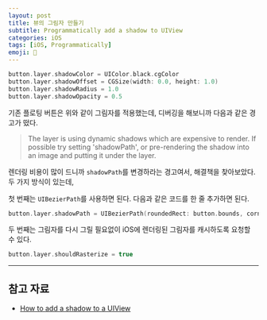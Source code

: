 ```yaml
---
layout: post
title: 뷰의 그림자 만들기
subtitle: Programmatically add a shadow to UIView
categories: iOS
tags: [iOS, Programmatically]
emoji: 📱
---
```


```swift
button.layer.shadowColor = UIColor.black.cgColor
button.layer.shadowOffset = CGSize(width: 0.0, height: 1.0)
button.layer.shadowRadius = 1.0
button.layer.shadowOpacity = 0.5
```
기존 플로팅 버튼은 위와 같이 그림자를 적용했는데, 디버깅을 해보니까 다음과 같은 경고가 떴다.

> The layer is using dynamic shadows which are expensive to render. If possible try setting 'shadowPath', or pre-rendering the shadow into an image and putting it under the layer.

렌더링 비용이 많이 드니까 `shadowPath`를 변경하라는 경고여서, 해결책을 찾아보았다. 두 가지 방식이 있는데,

첫 번째는 `UIBezierPath`를 사용하면 된다. 다음과 같은 코드를 한 줄 추가하면 된다.

```swift
button.layer.shadowPath = UIBezierPath(roundedRect: button.bounds, cornerRadius: button.layer.cornerRadius).cgPath
```

두 번째는 그림자를 다시 그릴 필요없이 iOS에 렌더링된 그림자를 캐시하도록 요청할 수 있다.

```swift
button.layer.shouldRasterize = true
```

---

## 참고 자료

- [How to add a shadow to a UIView](https://www.hackingwithswift.com/example-code/uikit/how-to-add-a-shadow-to-a-uiview)
